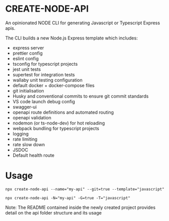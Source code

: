 # CREATE-NODE-API

An opinionated NODE CLI for generating Javascript or Typescript Express apis.

The CLI builds a new Node.js Express template which includes:

- express server
- prettier config
- eslint config
- tsconfig for typescript projects
- jest unit tests
- supertest for integration tests 
- wallaby unit testing configuration
- default docker + docker-compose files
- git initialisation
- Husky and conventional commits to ensure git commit standards
- VS code launch debug config
- swagger-ui
- openapi route definitions and automated routing
- openapi validation
- nodemon (or ts-node-dev) for hot reloading
- webpack bundling for typescript projects
- logging
- rate limiting
- rate slow down
- JSDOC
- Default health route

# Usage

    npx create-node-api --name="my-api" --git=true --template="javascript"

    npx create-node-api -N="my-api" -G=true -T="javascript"


Note: The README contained inside the newly created project provides detail on the api folder structure and its usage